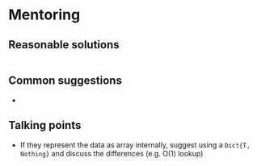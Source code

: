 # Mentoring

## Reasonable solutions

```julia

```

## Common suggestions
- 

## Talking points
- If they represent the data as array internally, suggest using a `Dict{T, Nothing}` and discuss the differences (e.g. O(1) lookup)
